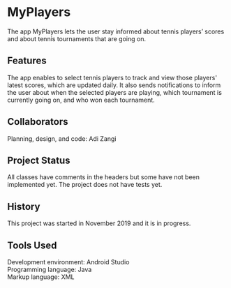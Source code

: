 # MyPlayers
The app MyPlayers lets the user stay informed about tennis players’ scores and about tennis tournaments that are going on.

## Features
The app enables to select tennis players to track and view those players' latest scores, which are updated daily.
It also sends notifications to inform the user about when the selected players are playing, which tournament is currently going on,
and who won each tournament.

## Collaborators
Planning, design, and code: Adi Zangi

## Project Status
All classes have comments in the headers but some have not been implemented yet. The project does not have tests yet.

## History
This project was started in November 2019 and it is in progress.

## Tools Used
Development environment: Android Studio <br />
Programming language: Java <br />
Markup language: XML <br />
